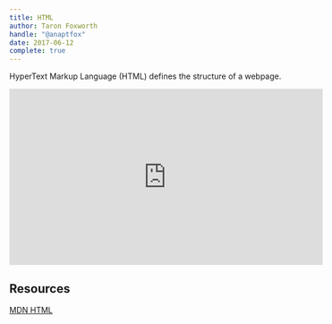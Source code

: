 ```yaml
---
title: HTML
author: Taron Foxworth
handle: "@anaptfox"
date: 2017-06-12
complete: true
---
```


HyperText Markup Language (HTML) defines the structure of a webpage. 

<iframe width="560" height="315" src="https://www.youtube.com/embed/IsXEVQRaTX8" frameborder="0" allowfullscreen></iframe>

## Resources

[MDN HTML](https://developer.mozilla.org/en-US/docs/Web/HTML)